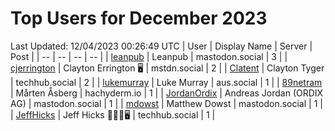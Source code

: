 # Top Users for December 2023
Last Updated: 12/04/2023 00:26:49 UTC
| User | Display Name | Server | Post |
| -- | -- | -- | -- |
| [leanpub](https://mastodon.social/@leanpub) | Leanpub | mastodon.social | 3 |
| [cjerrington](https://mstdn.social/@cjerrington) | Clayton Errington 🖥️ | mstdn.social | 2 |
| [Clatent](https://techhub.social/@Clatent) | Clayton Tyger | techhub.social | 2 |
| [lukemurray](https://aus.social/@lukemurray) | Luke Murray | aus.social | 1 |
| [89netram](https://hachyderm.io/@89netram) | Mårten Åsberg | hachyderm.io | 1 |
| [JordanOrdix](https://mastodon.social/@JordanOrdix) | Andreas Jordan (ORDIX AG) | mastodon.social | 1 |
| [mdowst](https://mastodon.social/@mdowst) | Matthew Dowst | mastodon.social | 1 |
| [JeffHicks](https://techhub.social/@JeffHicks) | Jeff Hicks 🐶🎼🍷🖥️ | techhub.social | 1 |
